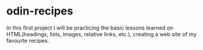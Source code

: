 # odin-recipes

In this first project I will be practicing the basic lessons learned on HTML(headings, lists, images, relative links, etc.), creating a web site of my favourte recipes.